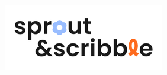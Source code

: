 <div style="display: flex; justify-content: center; align-items: center; width: 100%; height: 100vh;">
  <img src="https://raw.githubusercontent.com/gokulprathin8/next-commerce/main/logo_github.svg" alt="Sprout & Scribble Logo" style="max-width: 100%; max-height: 100%; object-fit: contain;">
</div>


```bash
npm run dev
# or
yarn dev
# or
pnpm dev
# or
bun dev
```
